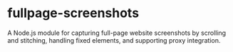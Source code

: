 # fullpage-screenshots
A Node.js module for capturing full-page website screenshots by scrolling and stitching, handling fixed elements, and supporting proxy integration.
